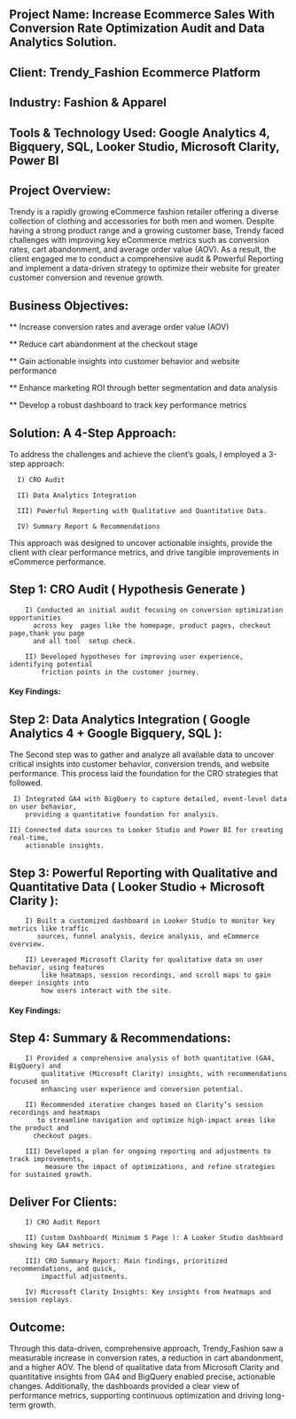 ## Project Name: Increase Ecommerce Sales With Conversion Rate Optimization Audit and Data Analytics Solution.
## Client: Trendy_Fashion Ecommerce Platform
## Industry: Fashion & Apparel
## Tools & Technology Used: Google Analytics 4, Bigquery, SQL, Looker Studio, Microsoft Clarity, Power BI

## Project Overview:
Trendy is a rapidly growing eCommerce fashion retailer offering a diverse collection of clothing and accessories for both men and women. Despite having a strong product range and a growing customer base, Trendy faced challenges with improving key eCommerce metrics such as conversion rates, cart abandonment, and average order value (AOV). As a result, the client engaged me to conduct a comprehensive audit & Powerful Reporting  and implement a data-driven strategy to optimize their website for greater customer conversion and revenue growth.


## Business Objectives:
   ** Increase conversion rates and average order value (AOV)
   
   ** Reduce cart abandonment at the checkout stage
   
   ** Gain actionable insights into customer behavior and  website performance
   
   ** Enhance marketing ROI through better segmentation and data analysis
   
   ** Develop a robust dashboard to track key performance metrics

## Solution: A 4-Step Approach:
To address the challenges and achieve the client’s goals, I employed a 3-step approach:

      I) CRO Audit
      
      II) Data Analytics Integration 
      
      III) Powerful Reporting with Qualitative and Quantitative Data.

      IV) Summary Report & Recommendations

This approach was designed to uncover actionable insights, provide the client with clear performance metrics, and drive tangible improvements in eCommerce performance.

## Step 1: CRO Audit ( Hypothesis Generate )
        I) Conducted an initial audit focusing on conversion optimization opportunities 
          across key  pages like the homepage, product pages, checkout page,thank you page 
          and all tool  setup check.

        II) Developed hypotheses for improving user experience, identifying potential 
            friction points in the customer journey.
            
  #### Key Findings: 

## Step 2: Data Analytics Integration ( Google Analytics 4 + Google Bigquery, SQL ):

The Second step was to gather and analyze all available data to uncover critical insights into customer behavior, conversion trends, and website performance. This process laid the foundation for the CRO strategies that followed.
  
     I) Integrated GA4 with BigQuery to capture detailed, event-level data on user behavior, 
        providing a quantitative foundation for analysis.

    II) Connected data sources to Looker Studio and Power BI for creating real-time, 
        actionable insights. 


## Step 3: Powerful Reporting with Qualitative and Quantitative Data ( Looker Studio + Microsoft Clarity ):
        I) Built a customized dashboard in Looker Studio to monitor key metrics like traffic 
           sources, funnel analysis, device analysis, and eCommerce overview.

        II) Leveraged Microsoft Clarity for qualitative data on user behavior, using features 
            like heatmaps, session recordings, and scroll maps to gain deeper insights into 
            how users interact with the site.

  #### Key Findings:

## Step 4: Summary & Recommendations:
        I) Provided a comprehensive analysis of both quantitative (GA4, BigQuery) and 
            qualitative (Microsoft Clarity) insights, with recommendations focused on 
            enhancing user experience and conversion potential.

        II) Recommended iterative changes based on Clarity’s session recordings and heatmaps 
           to streamline navigation and optimize high-impact areas like the product and 
          checkout pages.

        III) Developed a plan for ongoing reporting and adjustments to track improvements, 
             measure the impact of optimizations, and refine strategies for sustained growth.


## Deliver For Clients:
        I) CRO Audit Report
         
        II) Custom Dashboard( Minimum 5 Page ): A Looker Studio dashboard showing key GA4 metrics.

        III) CRO Summary Report: Main findings, prioritized recommendations, and quick, 
            impactful adjustments.

        IV) Microsoft Clarity Insights: Key insights from heatmaps and session replays.


## Outcome:
Through this data-driven, comprehensive approach, Trendy_Fashion saw a measurable increase in conversion rates, a reduction in cart abandonment, and a higher AOV. The blend of qualitative data from Microsoft Clarity and quantitative insights from GA4 and BigQuery enabled precise, actionable changes. Additionally, the dashboards provided a clear view of performance metrics, supporting continuous optimization and driving long-term growth.

    







   
